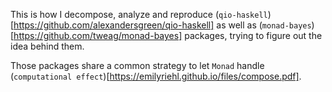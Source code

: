 

This is how I decompose, analyze and reproduce (`qio-haskell`)[https://github.com/alexandersgreen/qio-haskell] as well as (`monad-bayes`)[https://github.com/tweag/monad-bayes] packages, trying to figure out the idea behind them.

Those packages share a common strategy to let `Monad` handle (`computational effect`)[https://emilyriehl.github.io/files/compose.pdf].